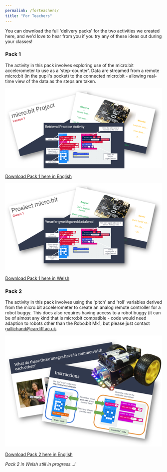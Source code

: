 ```yaml
---
permalink: /forteachers/
title: "For Teachers"
---
```


You can download the full 'delivery packs' for the two activities we created here, and we'd love to hear from you if you try any of these ideas out during your classes!

### Pack 1

The activity in this pack involves exploring use of the micro:bit accelerometer to use as a 'step-counter'. Data are streamed from a remote micro:bit (in the pupil's pocket) to the connected micro:bit - allowing real-time view of the data as the steps are taken.

![Pack 1 image](../assets/images/image_pack1.png)

[Download Pack 1 here in English](../teacherpacks/ENGINmakers_TeacherPack1_English.zip)

![Pack 1 image in welsh](../assets/images/image_pack1_welsh.png)

[Download Pack 1 here in Welsh](../teacherpacks/ENGINmakers_TeacherPack1_Welsh.zip)

### Pack 2

The activity in this pack involves using the 'pitch' and 'roll' variables derived from the micro:bit accelerometer to create an analog remote controller for a robot buggy. This does also requires having access to a robot buggy (it can be of almost any kind that is micro:bit compatible - code would need adaption to robots other than the Robo:bit Mk1, but please just contact [gallichand@cardiff.ac.uk](mailto:gallichand@cardiff.ac.uk).

![Pack 2 image](../assets/images/image_pack2.png)

[Download Pack 2 here in English](../teacherpacks/ENGINmakers_TeacherPack2_English.zip)

_Pack 2 in Welsh still in progress...!_

